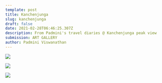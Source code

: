 ```yaml
---
template: post
title: Kanchenjunga
slug: kanchenjunga
draft: false
date: 2021-02-28T06:46:25.307Z
description: From Padmini's travel diaries @ Kanchenjunga peak view
submission: ART GALLERY
author: Padmini Viswanathan
---
```

![](/media/padmini-2.jpg)

![](/media/padmini-3.jpg)

![](/media/padmini.jpg)